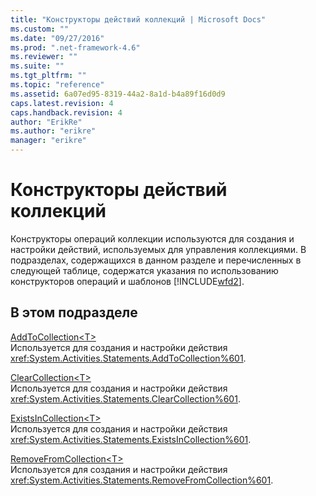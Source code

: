 ```yaml
---
title: "Конструкторы действий коллекций | Microsoft Docs"
ms.custom: ""
ms.date: "09/27/2016"
ms.prod: ".net-framework-4.6"
ms.reviewer: ""
ms.suite: ""
ms.tgt_pltfrm: ""
ms.topic: "reference"
ms.assetid: 6a07ed95-8319-44a2-8a1d-b4a89f16d0d9
caps.latest.revision: 4
caps.handback.revision: 4
author: "ErikRe"
ms.author: "erikre"
manager: "erikre"
---
```

# Конструкторы действий коллекций
Конструкторы операций коллекции используются для создания и настройки действий, используемых для управления коллекциями. В подразделах, содержащихся в данном разделе и перечисленных в следующей таблице, содержатся указания по использованию конструкторов операций и шаблонов [!INCLUDE[wfd2](../workflow-designer/includes/wfd2_md.md)].  
  
## В этом подразделе  
 [AddToCollection\<T\>](../workflow-designer/addtocollection-t-activity-designer.md)  
 Используется для создания и настройки действия <xref:System.Activities.Statements.AddToCollection%601>.  
  
 [ClearCollection\<T\>](../workflow-designer/clearcollection-t-activity-designer.md)  
 Используется для создания и настройки действия <xref:System.Activities.Statements.ClearCollection%601>.  
  
 [ExistsInCollection\<T\>](../workflow-designer/existsincollection-t-activity-designer.md)  
 Используется для создания и настройки действия <xref:System.Activities.Statements.ExistsInCollection%601>.  
  
 [RemoveFromCollection\<T\>](../workflow-designer/removefromcollection-t-activity-designer.md)  
 Используется для создания и настройки действия <xref:System.Activities.Statements.RemoveFromCollection%601>.